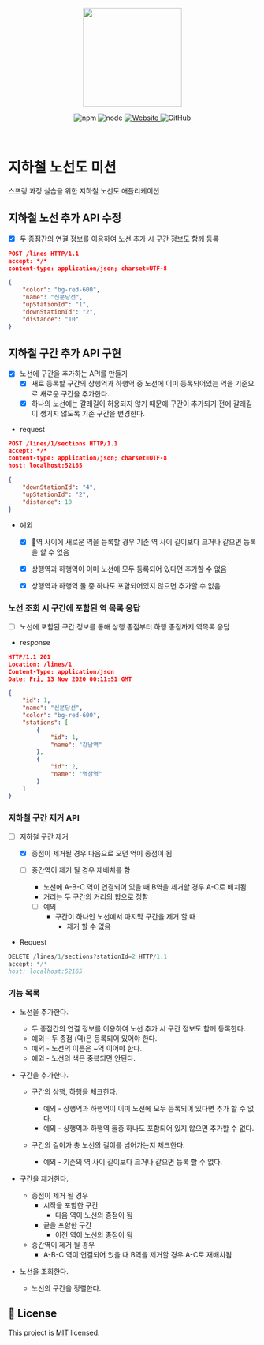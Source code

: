 <p align="center">
    <img width="200px;" src="https://raw.githubusercontent.com/woowacourse/atdd-subway-admin-frontend/master/images/main_logo.png"/>
</p>
<p align="center">
  <img alt="npm" src="https://img.shields.io/badge/npm-%3E%3D%205.5.0-blue">
  <img alt="node" src="https://img.shields.io/badge/node-%3E%3D%209.3.0-blue">
  <a href="https://techcourse.woowahan.com/c/Dr6fhku7" alt="woowacuorse subway">
    <img alt="Website" src="https://img.shields.io/website?url=https%3A%2F%2Fedu.nextstep.camp%2Fc%2FR89PYi5H">
  </a>
  <img alt="GitHub" src="https://img.shields.io/github/license/woowacourse/atdd-subway-map">
</p>

<br>

# 지하철 노선도 미션
스프링 과정 실습을 위한 지하철 노선도 애플리케이션

## 지하철 노선 추가 API 수정

- [x] 두 종점간의 연결 정보를 이용하여 노선 추가 시 구간 정보도 함께 등록



```json
POST /lines HTTP/1.1
accept: */*
content-type: application/json; charset=UTF-8

{
    "color": "bg-red-600",
    "name": "신분당선",
    "upStationId": "1",
    "downStationId": "2",
    "distance": "10"
}
```



## 지하철 구간 추가 API 구현

- [x] 노선에 구간을 추가하는 API를 만들기
  - [x] 새로 등록할 구간의 상행역과 하행역 중 노선에 이미 등록되어있는 역을 기준으로 새로운 구간을 추가한다.
  - [x] 하나의 노선에는 갈래길이 허용되지 않기 때문에 구간이 추가되기 전에 갈래길이 생기지 않도록 기존 구간을 변경한다.

- request

```json
POST /lines/1/sections HTTP/1.1
accept: */*
content-type: application/json; charset=UTF-8
host: localhost:52165

{
    "downStationId": "4",
    "upStationId": "2",
    "distance": 10
}
```



- 예외

  - [x] 역 사이에 새로운 역을 등록할 경우 기존 역 사이 길이보다 크거나 같으면 등록을 할 수 없음

  - [x] 상행역과 하행역이 이미 노선에 모두 등록되어 있다면 추가할 수 없음

  - [x] 상행역과 하행역 둘 중 하나도 포함되어있지 않으면 추가할 수 없음



### 노선 조회 시 구간에 포함된 역 목록 응답

- [ ] 노선에 포함된 구간 정보를 통해 상행 종점부터 하행 종점까지 역목록 응답

- response

```json
HTTP/1.1 201 
Location: /lines/1
Content-Type: application/json
Date: Fri, 13 Nov 2020 00:11:51 GMT

{
    "id": 1,
    "name": "신분당선",
    "color": "bg-red-600",
    "stations": [
        {
            "id": 1,
            "name": "강남역"
        },
        {
            "id": 2,
            "name": "역삼역"
        }
    ]
}

```



### 지하철 구간 제거 API

- [ ] 지하철 구간 제거

  - [x]  종점이 제거될 경우 다음으로 오던 역이 종점이 됨

  - [ ] 중간역이 제거 될 경우 재배치를 함

    - 노선에 A-B-C 역이 연결되어 있을 때 B역을 제거할 경우 A-C로 배치됨
    - 거리는 두 구간의 거리의 합으로 정함

    - [ ] 예외
      - 구간이 하나인 노선에서 마지막 구간을 제거 할 때
        - 제거 할 수 없음

- Request

```java
DELETE /lines/1/sections?stationId=2 HTTP/1.1
accept: */*
host: localhost:52165
```





### 기능 목록

- 노선을 추가한다.
  - 두 종점간의 연결 정보를 이용하여 노선 추가 시 구간 정보도 함께 등록한다.
  - 예외 - 두 종점 (역)은 등록되어 있어야 한다.
  - 예외 - 노선의 이름은 ~역 이어야 한다.
  - 예외 - 노선의 색은 중복되면 안된다.

- 구간을 추가한다.

  - 구간의 상행, 하행을 체크한다.

    - 예외 - 상행역과 하행역이 이미 노선에 모두 등록되어 있다면 추가 할 수 없다.
    - 예외 - 상행역과 하행역 둘중 하나도 포함되어 있지 않으면 추가할 수 없다.

  - 구간의 길이가 총 노선의 길이를 넘어가는지 체크한다.

    - 예외 - 기존의 역 사이 길이보다 크거나 같으면 등록 할 수 없다.



- 구간을 제거한다.

  - 종점이 제거 될 경우
    - 시작을 포함한 구간
      - 다음 역이 노선의 종점이 됨
    - 끝을 포함한 구간
      - 이전 역이 노선의 종점이 됨
  - 중간역이 제거 될 경우
    - A-B-C 역이 연결되어 있을 때 B역을 제거할 경우 A-C로 재배치됨

- 노선을 조회한다.

  - 노선의 구간을 정렬한다.



## 📝 License

This project is [MIT](https://github.com/woowacourse/atdd-subway-map/blob/master/LICENSE) licensed.


